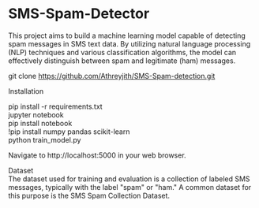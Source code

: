 # SMS-Spam-Detector

This project aims to build a machine learning model capable of detecting spam messages in SMS text data. By utilizing natural language processing (NLP) techniques and various classification algorithms, the model can effectively distinguish between spam and legitimate (ham) messages.

git clone https://github.com/Athreyjith/SMS-Spam-detection.git

Installation<br>

pip install -r requirements.txt <br>
jupyter notebook<br>
pip install notebook<br>
!pip install numpy pandas scikit-learn<br>
python train_model.py<br>

Navigate to http://localhost:5000 in your web browser.

Dataset<br>
The dataset used for training and evaluation is a collection of labeled SMS messages, typically with the label "spam" or "ham." A common dataset for this purpose is the SMS Spam Collection Dataset.
